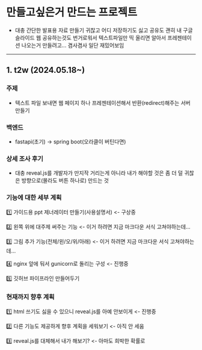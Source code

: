 # 만들고싶은거 만드는 프로젝트

- 대충 간단한 발표용 자료 만들기 귀찮고 어디 저장하기도 싫고 공유도 괜히 내 구글 슬라이드 웹 공유하는것도 번거로워서 텍스트파일만 띡 올리면 알아서 프레젠테이션 나오는거 만들려고... 겸사겸사 일단 재밌어보임

---

## 1. t2w (2024.05.18~)

### 주제
- 텍스트 파일 보내면 웹 페이지 하나 프레젠테이션해서 반환(redirect)해주는 서버 만들기

### 백엔드
- fastapi(초기) -> spring boot(오라클이 버틴다면)

### 상세 조사 후기 
- 대충 reveal.js를 개발자가 만지작 거리는게 아니라 내가 해야할 것은 좀 더 덜 귀찮은 방향으로(몰라도 버튼 하나로) 만드는 것

### 기능에 대한 세부 계획

1️⃣ 가이드용 ppt 제너레이터 만들기(사용설명서) <- 구상중

2️⃣ 왼쪽 위에 대주제 써주는 기능 <- 이거 하려면 지금 마크다운 서식 고쳐야하는데...

3️⃣ 그림 추가 기능(전체/왼/오/위/아래) <- 이거 하려면 지금 마크다운 서식 고쳐야하는데...

4️⃣ nginx 앞에 둬서 gunicorn로 돌리는 구성 <- 진행중

5️⃣ 깃허브 파이프라인 만들어두기

### 현재까지 향후 계획
1️⃣ html 쓰기도 싫을 수 있으니 reveal.js를 아예 안보이게 <- 진행중

2️⃣ 다른 기능도 제공하게 향후 계획을 세워보기 <- 아직 안 세움

3️⃣ reveal.js를 대체해서 내가 해보기? <- 아마도 희박한 확률로
